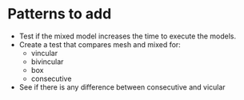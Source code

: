 # Patterns to add

- Test if the mixed model increases the time to execute the models. 
- Create a test that compares mesh and mixed for:
    - vincular
    - bivincular
    - box
    - consecutive
- See if there is any difference between consecutive and vicular
